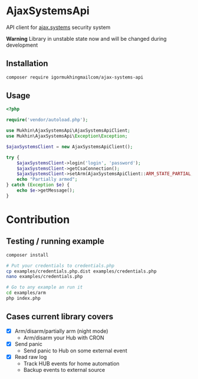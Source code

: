 # AjaxSystemsApi

API client for [ajax.systems](https://ajax.systems/) security system

**Warning** Library in unstable state now and will be changed during development

## Installation

```bash
composer require igormukhingmailcom/ajax-systems-api
```

## Usage

```php
<?php

require('vendor/autoload.php');

use Mukhin\AjaxSystemsApi\AjaxSystemsApiClient;
use Mukhin\AjaxSystemsApi\Exception\Exception;

$ajaxSystemsClient = new AjaxSystemsApiClient();

try {
    $ajaxSystemsClient->login('login', 'password');
    $ajaxSystemsClient->getCsaConnection();
    $ajaxSystemsClient->setArm(AjaxSystemsApiClient::ARM_STATE_PARTIAL, 'hub id');
    echo "Partially armed";
} catch (Exception $e) {
    echo $e->getMessage();
}
```

# Contribution

## Testing / running example

```bash
composer install

# Put your credentials to credentials.php
cp examples/credentials.php.dist examples/credentials.php
nano examples/credentials.php

# Go to any example an run it
cd examples/arm
php index.php
```

## Cases current library covers

- [x] Arm/disarm/partially arm (night mode)
  - Arm/disarm your Hub with CRON
- [x] Send panic
  - Send panic to Hub on some external event
- [x] Read raw log
  - Track HUB events for home automation
  - Backup events to external source
